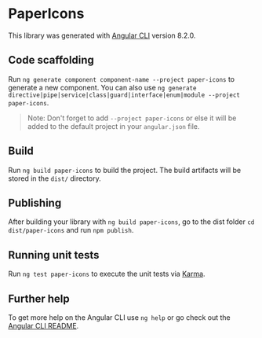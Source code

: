 # PaperIcons

This library was generated with [Angular CLI](https://github.com/angular/angular-cli) version 8.2.0.

## Code scaffolding

Run `ng generate component component-name --project paper-icons` to generate a new component. You can also use `ng generate directive|pipe|service|class|guard|interface|enum|module --project paper-icons`.
> Note: Don't forget to add `--project paper-icons` or else it will be added to the default project in your `angular.json` file. 

## Build

Run `ng build paper-icons` to build the project. The build artifacts will be stored in the `dist/` directory.

## Publishing

After building your library with `ng build paper-icons`, go to the dist folder `cd dist/paper-icons` and run `npm publish`.

## Running unit tests

Run `ng test paper-icons` to execute the unit tests via [Karma](https://karma-runner.github.io).

## Further help

To get more help on the Angular CLI use `ng help` or go check out the [Angular CLI README](https://github.com/angular/angular-cli/blob/master/README.md).
